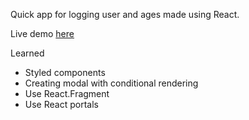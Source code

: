 Quick app for logging user and ages made using React.

Live demo [here](mdesanker.github.io/user-project/)

Learned

- Styled components
- Creating modal with conditional rendering
- Use React.Fragment
- Use React portals
